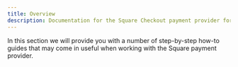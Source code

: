 ```yaml
---
title: Overview
description: Documentation for the Square Checkout payment provider for Vendr, the eCommerce solution for Umbraco v8+
---
```


In this section we will provide you with a number of step-by-step how-to guides that may come in useful when working with the Square payment provider.